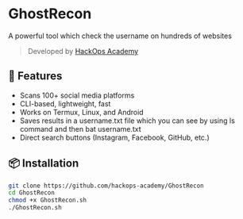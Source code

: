 # GhostRecon
A powerful tool which check the username on hundreds of websites

> Developed by [HackOps Academy](https://instagram.com/_hack_ops_)

## 📌 Features
- Scans 100+ social media platforms
- CLI-based, lightweight, fast
- Works on Termux, Linux, and Android
- Saves results in a username.txt file which you can see by using ls command and then bat username.txt
- Direct search buttons (Instagram, Facebook, GitHub, etc.)

## 📦 Installation
```bash
git clone https://github.com/hackops-academy/GhostRecon
cd GhostRecon
chmod +x GhostRecon.sh
./GhostRecon.sh
